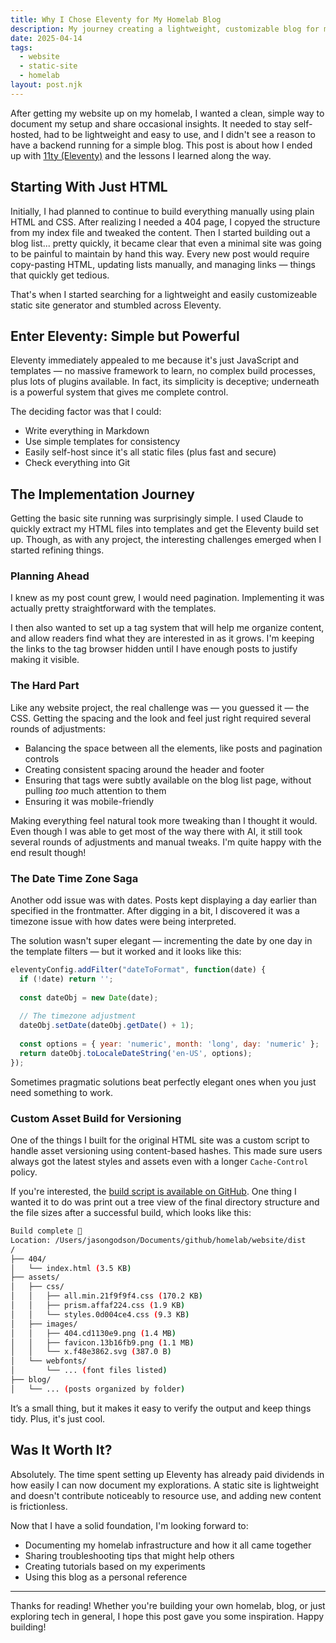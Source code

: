 ```yaml
---
title: Why I Chose Eleventy for My Homelab Blog
description: My journey creating a lightweight, customizable blog for my homelab documentation.
date: 2025-04-14
tags: 
  - website
  - static-site
  - homelab
layout: post.njk
---
```


After getting my website up on my homelab, I wanted a clean, simple way to document my setup and share occasional insights. It needed to stay self-hosted, had to be lightweight and easy to use, and I didn't see a reason to have a backend running for a simple blog. This post is about how I ended up with [11ty (Eleventy)](https://www.11ty.dev) and the lessons I learned along the way.

## Starting With Just HTML

Initially, I had planned to continue to build everything manually using plain HTML and CSS. After realizing I needed a 404 page, I copyed the structure from my index file and tweaked the content. Then I started building out a blog list... pretty quickly, it became clear that even a minimal site was going to be painful to maintain by hand this way. Every new post would require copy-pasting HTML, updating lists manually, and managing links — things that quickly get tedious.

That's when I started searching for a lightweight and easily customizeable static site generator and stumbled across Eleventy.

## Enter Eleventy: Simple but Powerful

Eleventy immediately appealed to me because it's just JavaScript and templates — no massive framework to learn, no complex build processes, plus lots of plugins available. In fact, its simplicity is deceptive; underneath is a powerful system that gives me complete control.

The deciding factor was that I could:
- Write everything in Markdown
- Use simple templates for consistency
- Easily self-host since it's all static files (plus fast and secure)
- Check everything into Git

## The Implementation Journey

Getting the basic site running was surprisingly simple. I used Claude to quickly extract my HTML files into templates and get the Eleventy build set up. Though, as with any project, the interesting challenges emerged when I started refining things.

### Planning Ahead

I knew as my post count grew, I would need pagination. Implementing it was actually pretty straightforward with the templates.

I then also wanted to set up a tag system that will help me organize content, and allow readers find what they are interested in as it grows. I'm keeping the links to the tag browser hidden until I have enough posts to justify making it visible.

### The Hard Part

Like any website project, the real challenge was — you guessed it — the CSS. Getting the spacing and the look and feel just right required several rounds of adjustments:

- Balancing the space between all the elements, like posts and pagination controls
- Creating consistent spacing around the header and footer
- Ensuring that tags were subtly available on the blog list page, without pulling _too_ much attention to them
- Ensuring it was mobile-friendly

Making everything feel natural took more tweaking than I thought it would. Even though I was able to get most of the way there with AI, it still took several rounds of adjustments and manual tweaks. I'm quite happy with the end result though!

### The Date Time Zone Saga

Another odd issue was with dates. Posts kept displaying a day earlier than specified in the frontmatter. After digging in a bit, I discovered it was a timezone issue with how dates were being interpreted.

The solution wasn't super elegant — incrementing the date by one day in the template filters — but it worked and it looks like this:

```javascript
eleventyConfig.addFilter("dateToFormat", function(date) {
  if (!date) return '';
  
  const dateObj = new Date(date);
  
  // The timezone adjustment
  dateObj.setDate(dateObj.getDate() + 1);
  
  const options = { year: 'numeric', month: 'long', day: 'numeric' };
  return dateObj.toLocaleDateString('en-US', options);
});
```

Sometimes pragmatic solutions beat perfectly elegant ones when you just need something to work.

### Custom Asset Build for Versioning

One of the things I built for the original HTML site was a custom script to handle asset versioning using content-based hashes. This made sure users always got the latest styles and assets even with a longer `Cache-Control` policy.

If you're interested, the [build script is available on GitHub](https://github.com/jgodson/homelab/blob/main/website/build.js). One thing I wanted it to do was print out a tree view of the final directory structure and the file sizes after a successful build, which looks like this:

```bash
Build complete 🎉
Location: /Users/jasongodson/Documents/github/homelab/website/dist
/
├── 404/
│   └── index.html (3.5 KB)
├── assets/
│   ├── css/
│   │   ├── all.min.21f9f9f4.css (170.2 KB)
│   │   ├── prism.affaf224.css (1.9 KB)
│   │   └── styles.0d004ce4.css (9.3 KB)
│   ├── images/
│   │   ├── 404.cd1130e9.png (1.4 MB)
│   │   ├── favicon.13b16fb9.png (1.1 MB)
│   │   └── x.f48e3862.svg (387.0 B)
│   └── webfonts/
│       └── ... (font files listed)
├── blog/
│   └── ... (posts organized by folder)
```

It’s a small thing, but it makes it easy to verify the output and keep things tidy. Plus, it's just cool.

## Was It Worth It?

Absolutely. The time spent setting up Eleventy has already paid dividends in how easily I can now document my explorations. A static site is lightweight and doesn't contribute noticeably to resource use, and adding new content is frictionless.

Now that I have a solid foundation, I'm looking forward to:

- Documenting my homelab infrastructure and how it all came together
- Sharing troubleshooting tips that might help others
- Creating tutorials based on my experiments
- Using this blog as a personal reference

---

Thanks for reading! Whether you're building your own homelab, blog, or just exploring tech in general, I hope this post gave you some inspiration. Happy building!